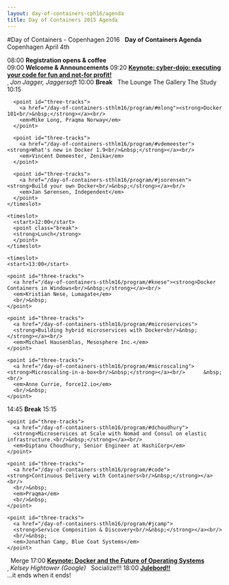 ```yaml
---
layout: day-of-containers-cph16/agenda
title: Day of Containers 2015 Agenda
---
```

#Day of Containers - Copenhagen 2016
<agenda>
  <timeslot>
    <start>&nbsp;</start>
    <point class="header">
      <strong>Day of Containers Agenda</strong><br/>
      Copenhagen April 4th
    </point>
  </timeslot>

  <timeslot>
    <start>08:00</start>
    <point><strong>Registration opens & coffee</strong><br/></point>
  </timeslot>

  <timeslot>
    <start>09:00</start>
    <point><strong>Welcome &amp; Announcements</strong></point>
  </timeslot>

  <timeslot>
    <start>09:20</start>
    <point>
      <a href="/day-of-docker-osl15/program/#jjagger"><strong>Keynote: cyber-dojo: executing your code for fun and not-for profit!<br/>&nbsp;</strong></a>
      <em>Jon Jagger, Jaggersoft</em>
    </point>
  </timeslot>

  <timeslot>
    <start>10:00</start>
    <point class="break">
    <strong>Break</strong>
    </point>
  </timeslot>

  <timeslot>
    <start>&nbsp;</start>
    <point class="header" id="three-tracks">
      The Lounge
    </point>
    <point class="header" id="three-tracks">
      The Gallery
    </point>
    <point class="header" id="three-tracks">
      The Study
    </point>
  </timeslot>
  <timeslot>
      <start>10:15</start>

      <point id="three-tracks">
        <a href="/day-of-containers-sthlm16/program/#mlong"><strong>Docker 101<br/>&nbsp;</strong></a><br/>
        <em>Mike Long, Praqma Norway</em>
      </point>

      <point id="three-tracks">
        <a href="/day-of-containers-sthlm16/program/#vdemeester"><strong>What's new in Docker 1.9<br/>&nbsp;</strong></a><br/>
        <em>Vincent Demeester, Zenika</em>
      </point>

      <point id="three-tracks">
        <a href="/day-of-containers-sthlm16/program/#jsorensen"><strong>Build your own Docker<br/>&nbsp;</strong></a><br/>
        <em>Jan Sørensen, Independent</em>
      </point>
    </timeslot>

    <timeslot>
      <start>12:00</start>
      <point class="break">
      <strong>Lunch</strong>
      </point>
    </timeslot>

    <timeslot>
    <start>13:00</start>

    <point id="three-tracks">
      <a href="/day-of-containers-sthlm16/program/#knese"><strong>Docker Containers in Windows<br/>&nbsp;</strong></a><br/>
      <em>Kristian Nese, Lumagate</em>
      <br/>&nbsp;
    </point>

    <point id="three-tracks">
      <a href="/day-of-containers-sthlm16/program/#microservices">
      <strong>Building hybrid microservices with Docker<br/>&nbsp;</strong></a><br/>
      <em>Michael Hausenblas, Mesosphere Inc.</em>
    </point>

    <point id="three-tracks">
      <a href="/day-of-containers-sthlm16/program/#microscaling"><strong>Microscaling-in-a-box<br/>&nbsp;</strong></a><br/>      &nbsp;<br/>
      <em>Anne Currie, force12.io</em>
      <br/>&nbsp;
    </point>



  </timeslot>

  <timeslot>
    <start>14:45</start>
    <point class="break">
    <strong>Break</strong>
    </point>
  </timeslot>


  <timeslot>
  <start>15:15</start>

    <point id="three-tracks">
      <a href="/day-of-containers-sthlm16/program/#dchoudhury">
      <strong>Microservices at Scale with Nomad and Consul on elastic infrastructure.<br/>&nbsp;</strong></a><br/>
      <em>Diptanu Choudhury, Senior Engineer at HashiCorp</em>
    </point>

    <point id="three-tracks">
      <a href="/day-of-containers-sthlm16/program/#code"><strong>Continuous Delivery with Containers<br/>&nbsp;</strong></a><br/>     
      <br/>&nbsp;
      <em>Praqma</em>
      <br/>&nbsp;
    </point>

    <point id="three-tracks">
      <a href="/day-of-containers-sthlm16/program/#jcamp">
      <strong>Service Composition & Discovery<br/>&nbsp;</strong></a><br/>
      <br/>&nbsp;
      <em>Jonathan Camp, Blue Coat Systems</em>
    </point>

</timeslot>

<timeslot>
  <start>&nbsp;</start>
  <point class="header">
    Merge
  </point>
</timeslot>

  <timeslot>
    <start>17:00</start>
    <point>
      <a href="/day-of-containers-sthlm16/program/#khightower"><strong>Keynote: Docker and the Future of Operating Systems<br/>&nbsp;</strong></a>
      <em>Kelsey Hightower (Google)</em>
    </point>
  </timeslot>

  <timeslot>
    <start>&nbsp;</start>
    <point class="header">
      Socialize!!!
    </point>
  </timeslot>

  <timeslot>
    <start>18:00</start>
    <point>
      <a href="/day-of-containers-sthlm16/program/#julebord"><strong>Julebord!!</strong></a><br/>
...it ends when it ends!
    </point>
  </timeslot>
